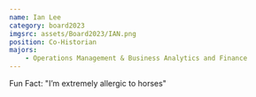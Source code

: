 ```yaml
---
name: Ian Lee
category: board2023
imgsrc: assets/Board2023/IAN.png
position: Co-Historian
majors:
    - Operations Management & Business Analytics and Finance
---
```


Fun Fact: "I’m extremely allergic to horses"
